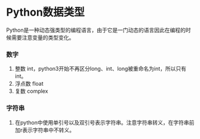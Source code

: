 # Python数据类型
Python是一种动态强类型的编程语言，由于它是一门动态的语言因此在编程的时候需要注意变量的类型变化。
### 数字
1.  整数 int，python3开始不再区分long、int、long被重命名为int，所以只有int。
2.  浮点数 float
3.  复数 complex
### 字符串
1.  在python中使用单引号以及双引号表示字符串。注意字符串转义，在字符串前加r表示字符串中不转义。


<!--stackedit_data:
eyJoaXN0b3J5IjpbMTg3MDIyODIyNywxNjI1NTk5MjA2LDE4MD
ExMjQxMDYsLTEzODk5MDY3LC0xNjI2ODUxMjc4LDcyNTE5MDkz
NV19
-->